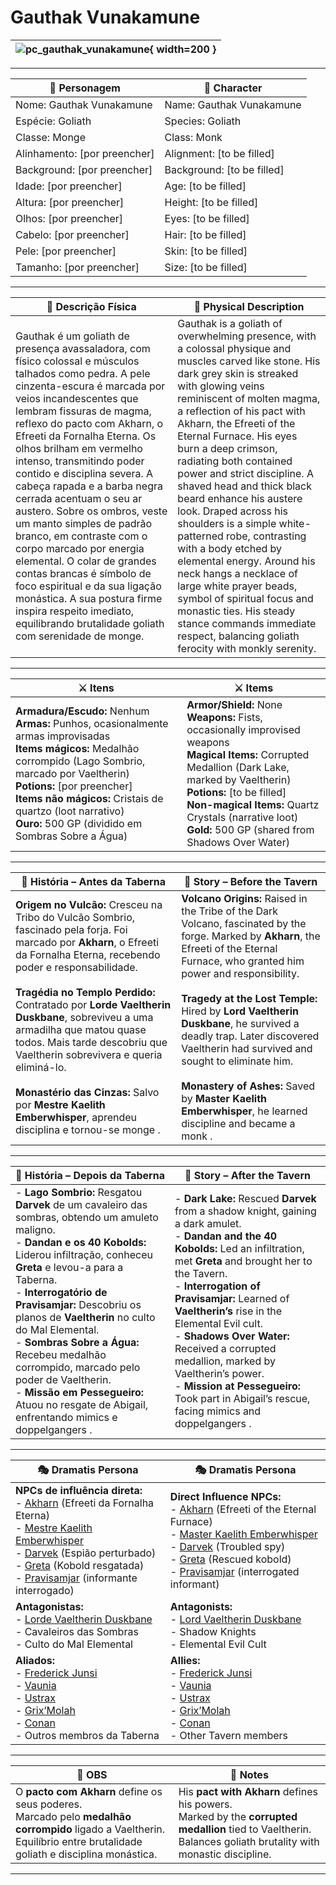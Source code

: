 # Gauthak Vunakamune


| ![pc_gauthak_vunakamune](assets/pc/pc_gauthak_vunakamune.jpeg){ width=200 } |
| --------------------------------------------------------------------------- |

---

| **🧙 Personagem**            | **🧙 Character**           |
| ---------------------------- | -------------------------- |
| Nome: Gauthak Vunakamune     | Name:  Gauthak Vunakamune  |
| Espécie:  Goliath            | Species:  Goliath          |
| Classe:  Monge               | Class:  Monk               |
| Alinhamento: [por preencher] | Alignment: [to be filled]  |
| Background: [por preencher]  | Background: [to be filled] |
| Idade: [por preencher]       | Age: [to be filled]        |
| Altura: [por preencher]      | Height: [to be filled]     |
| Olhos: [por preencher]       | Eyes: [to be filled]       |
| Cabelo: [por preencher]      | Hair: [to be filled]       |
| Pele: [por preencher]        | Skin: [to be filled]       |
| Tamanho:  [por preencher]    | Size:  [to be filled]      |

---

| **📜 Descrição Física** | **📜 Physical Description** |
| ----------------------- | --------------------------- |
| Gauthak é um goliath de presença avassaladora, com físico colossal e músculos talhados como pedra. A pele cinzenta-escura é marcada por veios incandescentes que lembram fissuras de magma, reflexo do pacto com Akharn, o Efreeti da Fornalha Eterna. Os olhos brilham em vermelho intenso, transmitindo poder contido e disciplina severa. A cabeça rapada e a barba negra cerrada acentuam o seu ar austero. Sobre os ombros, veste um manto simples de padrão branco, em contraste com o corpo marcado por energia elemental. O colar de grandes contas brancas é símbolo de foco espiritual e da sua ligação monástica. A sua postura firme inspira respeito imediato, equilibrando brutalidade goliath com serenidade de monge. | Gauthak is a goliath of overwhelming presence, with a colossal physique and muscles carved like stone. His dark grey skin is streaked with glowing veins reminiscent of molten magma, a reflection of his pact with Akharn, the Efreeti of the Eternal Furnace. His eyes burn a deep crimson, radiating both contained power and strict discipline. A shaved head and thick black beard enhance his austere look. Draped across his shoulders is a simple white-patterned robe, contrasting with a body etched by elemental energy. Around his neck hangs a necklace of large white prayer beads, symbol of spiritual focus and monastic ties. His steady stance commands immediate respect, balancing goliath ferocity with monkly serenity. |

---

| **⚔️ Itens**             | **⚔️ Items**                         |
| ---------------------- | ------------------------------ |
| **Armadura/Escudo:** Nenhum <br>**Armas:** Punhos, ocasionalmente armas improvisadas <br>**Items mágicos:** Medalhão corrompido (Lago Sombrio, marcado por Vaeltherin)  <br>**Potions:** [por preencher] <br>**Items não mágicos:** Cristais de quartzo (loot narrativo)  <br>**Ouro:** 500 GP (dividido em Sombras Sobre a Água)  | **Armor/Shield:** None <br>**Weapons:** Fists, occasionally improvised weapons <br>**Magical Items:** Corrupted Medallion (Dark Lake, marked by Vaeltherin)  <br>**Potions:** [to be filled] <br>**Non-magical Items:** Quartz Crystals (narrative loot)  <br>**Gold:** 500 GP (shared from Shadows Over Water)  |

---

| **📖 História – Antes da Taberna** | **📖 Story – Before the Tavern** |
| ---------------------------------- | -------------------------------- |
| **Origem no Vulcão:** Cresceu na Tribo do Vulcão Sombrio, fascinado pela forja. Foi marcado por **Akharn**, o Efreeti da Fornalha Eterna, recebendo poder e responsabilidade. <br><br>**Tragédia no Templo Perdido:** Contratado por **Lorde Vaeltherin Duskbane**, sobreviveu a uma armadilha que matou quase todos. Mais tarde descobriu que Vaeltherin sobrevivera e queria eliminá-lo. <br><br>**Monastério das Cinzas:** Salvo por **Mestre Kaelith Emberwhisper**, aprendeu disciplina e tornou-se monge  . | **Volcano Origins:** Raised in the Tribe of the Dark Volcano, fascinated by the forge. Marked by **Akharn**, the Efreeti of the Eternal Furnace, who granted him power and responsibility. <br><br>**Tragedy at the Lost Temple:** Hired by **Lord Vaeltherin Duskbane**, he survived a deadly trap. Later discovered Vaeltherin had survived and sought to eliminate him. <br><br>**Monastery of Ashes:** Saved by **Master Kaelith Emberwhisper**, he learned discipline and became a monk  . |

---

| **📖 História – Depois da Taberna** | **📖 Story – After the Tavern** |
| ----------------------------------- | -------------------------------- |
| - **Lago Sombrio:** Resgatou **Darvek** de um cavaleiro das sombras, obtendo um amuleto maligno. <br>- **Dandan e os 40 Kobolds:** Liderou infiltração, conheceu **Greta** e levou-a para a Taberna. <br>- **Interrogatório de Pravisamjar:** Descobriu os planos de **Vaeltherin** no culto do Mal Elemental. <br>- **Sombras Sobre a Água:** Recebeu medalhão corrompido, marcado pelo poder de Vaeltherin. <br>- **Missão em Pessegueiro:** Atuou no resgate de Abigail, enfrentando mimics e doppelgangers   . | - **Dark Lake:** Rescued **Darvek** from a shadow knight, gaining a dark amulet. <br>- **Dandan and the 40 Kobolds:** Led an infiltration, met **Greta** and brought her to the Tavern. <br>- **Interrogation of Pravisamjar:** Learned of **Vaeltherin’s** rise in the Elemental Evil cult. <br>- **Shadows Over Water:** Received a corrupted medallion, marked by Vaeltherin’s power. <br>- **Mission at Pessegueiro:** Took part in Abigail’s rescue, facing mimics and doppelgangers   . |

---

| **🎭 Dramatis Persona**                                                                                                                 | **🎭 Dramatis Persona**                                                                                                           |
| --------------------------------------------------------------------------------------------------------------------------------------- | --------------------------------------------------------------------------------------------------------------------------------- |
| **NPCs de influência direta:**  <br>- [Akharn](../npc/akharn.md) (Efreeti da Fornalha Eterna) <br>- [Mestre Kaelith Emberwhisper](../npc/kaelith_emberwhisper.md) <br>- [Darvek](../npc/darvek.md) (Espião perturbado) <br>- [Greta](../npc/greta.md) (Kobold resgatada) <br>- [Pravisamjar](../npc/pravisamjar.md) (informante interrogado) | **Direct Influence NPCs:**  <br>- [Akharn](../npc/akharn.md) (Efreeti of the Eternal Furnace) <br>- [Master Kaelith Emberwhisper](../npc/kaelith_emberwhisper.md) <br>- [Darvek](../npc/darvek.md) (Troubled spy) <br>- [Greta](../npc/greta.md) (Rescued kobold) <br>- [Pravisamjar](../npc/pravisamjar.md) (interrogated informant) |
| **Antagonistas:**  <br>- [Lorde Vaeltherin Duskbane](../npc/vaeltherin_duskbane.md) <br>- Cavaleiros das Sombras <br>- Culto do Mal Elemental | **Antagonists:**  <br>- [Lord Vaeltherin Duskbane](../npc/vaeltherin_duskbane.md) <br>- Shadow Knights <br>- Elemental Evil Cult |
| **Aliados:**  <br>- [Frederick Junsi](docs/pc/-/pc_friedrick_junsi.md) <br>- [Vaunia](../pc/pc_vaunia.md) <br>- [Ustrax](docs/pc/-/pc_ustrax.md) <br>- [Grix’Molah](../pc/pc_grixmolah.md) <br>- [Conan](docs/dm/-/pc/pc_conan_barbaro_ra.md) <br>- Outros membros da Taberna | **Allies:**  <br>- [Frederick Junsi](docs/pc/-/pc_friedrick_junsi.md) <br>- [Vaunia](../pc/pc_vaunia.md) <br>- [Ustrax](docs/pc/-/pc_ustrax.md) <br>- [Grix’Molah](../pc/pc_grixmolah.md) <br>- [Conan](docs/dm/-/pc/pc_conan_barbaro_ra.md) <br>- Other Tavern members |

---

| **🔮 OBS** | **🔮 Notes** |
| ---------- | ------------ |
| O **pacto com Akharn** define os seus poderes. <br>Marcado pelo **medalhão corrompido** ligado a Vaeltherin. <br>Equilíbrio entre brutalidade goliath e disciplina monástica. | His **pact with Akharn** defines his powers. <br>Marked by the **corrupted medallion** tied to Vaeltherin. <br>Balances goliath brutality with monastic discipline. |

---
